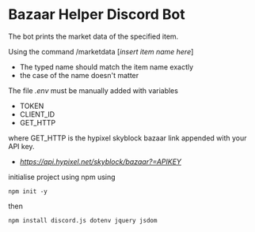 # Bazaar Helper Discord Bot

The bot prints the market data of the specified item.

Using the command /marketdata [*insert item name here*]
- The typed name should match the item name exactly
- the case of the name doesn't matter

The file *.env* must be manually added with variables
- TOKEN
- CLIENT_ID
- GET_HTTP

where GET_HTTP is the hypixel skyblock bazaar link appended with your API key.
- *https://api.hypixel.net/skyblock/bazaar?=APIKEY*

initialise project using npm using

```npm init -y```

then

```npm install discord.js dotenv jquery jsdom```